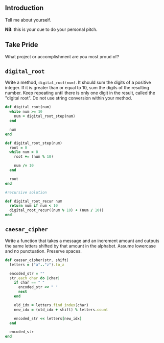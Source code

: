 ## Introduction 

Tell me about yourself.

**NB**: this is your cue to do your personal pitch.

## Take Pride 

What project or accomplishment are you most proud of?

## `digital_root`

Write a method, `digital_root(num)`. It should sum the digits of a
positive integer. If it is greater than or equal to 10, sum the digits of the
resulting number. Keep repeating until there is only one digit in the
result, called the "digital root". Do not use string conversion within
your method.

```ruby
def digital_root(num)
  while num >= 10
    num = digital_root_step(num)
  end

  num
end

def digital_root_step(num)
  root = 0
  while num > 0
    root += (num % 10)

    num /= 10
  end

  root
end

#recursive solution

def digital_root_recur num
  return num if num < 10
  digital_root_recur((num % 10) + (num / 10))
end

```

## `caesar_cipher`

Write a function that takes a message and an increment amount and
outputs the same letters shifted by that amount in the
alphabet. Assume lowercase and no punctuation. Preserve spaces.

```ruby
def caesar_cipher(str, shift)
  letters = ("a".."z").to_a

  encoded_str = ""
  str.each_char do |char|
    if char == " "
      encoded_str << " "
      next
    end

    old_idx = letters.find_index(char)
    new_idx = (old_idx + shift) % letters.count

    encoded_str << letters[new_idx]
  end

  encoded_str
end
```
